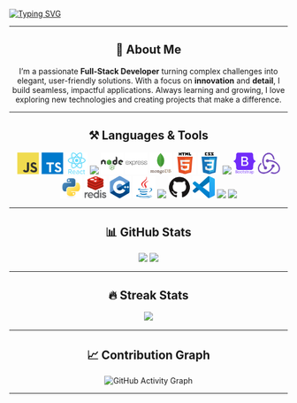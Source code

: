 <!-- Typing Animation Banner -->
[![Typing SVG](https://readme-typing-svg.demolab.com?font=Fira+Code&weight=500&size=28&pause=1000&color=00C4FF&center=true&vCenter=true&width=800&lines=Hi+%F0%9F%91%8B%2C+I'm+Vindhya;Full-Stack+Developer+%7C+Problem+Solver;Turning+Ideas+Into+Elegant+Solutions;Always+Learning+%26+Innovating)](https://git.io/typing-svg)

---

<h2 align="center">💫 About Me</h2>
<p align="center">
I’m a passionate <b>Full-Stack Developer</b> turning complex challenges into elegant, user-friendly solutions.  
With a focus on <b>innovation</b> and <b>detail</b>, I build seamless, impactful applications.  
Always learning and growing, I love exploring new technologies and creating projects that make a difference.  
</p>

---

<h2 align="center">⚒️ Languages & Tools</h2>
<p align="center">
  <!-- Core Web -->
  <img src="https://raw.githubusercontent.com/devicons/devicon/master/icons/javascript/javascript-original.svg" width="40"/>
  <img src="https://raw.githubusercontent.com/devicons/devicon/master/icons/typescript/typescript-original.svg" width="40"/>
  <img src="https://raw.githubusercontent.com/devicons/devicon/master/icons/react/react-original-wordmark.svg" width="40"/>
  <img src="https://cdn.worldvectorlogo.com/logos/nextjs-2.svg" width="40"/>
  <img src="https://raw.githubusercontent.com/devicons/devicon/master/icons/nodejs/nodejs-original-wordmark.svg" width="40"/>
  <img src="https://raw.githubusercontent.com/devicons/devicon/master/icons/express/express-original-wordmark.svg" width="40"/>
  <img src="https://raw.githubusercontent.com/devicons/devicon/master/icons/mongodb/mongodb-original-wordmark.svg" width="40"/>
  <img src="https://raw.githubusercontent.com/devicons/devicon/master/icons/html5/html5-original-wordmark.svg" width="40"/>
  <img src="https://raw.githubusercontent.com/devicons/devicon/master/icons/css3/css3-original-wordmark.svg" width="40"/>
  <img src="https://www.vectorlogo.zone/logos/tailwindcss/tailwindcss-icon.svg" width="40"/>
  <img src="https://raw.githubusercontent.com/devicons/devicon/master/icons/bootstrap/bootstrap-plain-wordmark.svg" width="40"/>
  <img src="https://raw.githubusercontent.com/devicons/devicon/master/icons/redux/redux-original.svg" width="40"/>
  <img src="https://raw.githubusercontent.com/devicons/devicon/master/icons/python/python-original.svg" width="40"/>
  <img src="https://raw.githubusercontent.com/devicons/devicon/master/icons/redis/redis-original-wordmark.svg" width="40"/>
  <img src="https://raw.githubusercontent.com/devicons/devicon/master/icons/cplusplus/cplusplus-original.svg" width="40"/>
  <img src="https://raw.githubusercontent.com/devicons/devicon/master/icons/java/java-original.svg" width="40"/>
  <img src="https://www.vectorlogo.zone/logos/git-scm/git-scm-icon.svg" width="40"/>
  <img src="https://raw.githubusercontent.com/devicons/devicon/master/icons/github/github-original.svg" width="40"/>
  <img src="https://raw.githubusercontent.com/devicons/devicon/master/icons/vscode/vscode-original.svg" width="40"/>
  <img src="https://www.vectorlogo.zone/logos/figma/figma-icon.svg" width="40"/>
  <img src="https://cdn.worldvectorlogo.com/logos/openai-2.svg" width="40"/>
</p>

---

<h2 align="center">📊 GitHub Stats</h2>
<p align="center">
  <img src="https://github-readme-stats.vercel.app/api?username=vindhya-14&show_icons=true&theme=tokyonight" height="180"/>
  <img src="https://github-readme-stats.vercel.app/api/top-langs/?username=vindhya-14&layout=compact&theme=tokyonight" height="180"/>
</p>

---

<h2 align="center">🔥 Streak Stats</h2>
<p align="center">
  <img src="https://github-readme-streak-stats.herokuapp.com/?user=vindhya-14&theme=tokyonight" />
</p>

---

<h2 align="center">📈 Contribution Graph</h2>
<p align="center">
  <img src="https://github-readme-activity-graph.vercel.app/graph?username=vindhya-14&theme=react-dark" alt="GitHub Activity Graph" />
</p>

---
